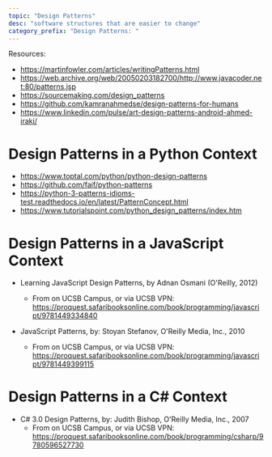 ```yaml
---
topic: "Design Patterns"
desc: "software structures that are easier to change"
category_prefix: "Design Patterns: "
---
```



Resources:

* <https://martinfowler.com/articles/writingPatterns.html>
* <https://web.archive.org/web/20050203182700/http://www.javacoder.net:80/patterns.jsp>
* <https://sourcemaking.com/design_patterns>
* <https://github.com/kamranahmedse/design-patterns-for-humans>
* <https://www.linkedin.com/pulse/art-design-patterns-android-ahmed-iraki/>


# Design Patterns in a Python Context

* <https://www.toptal.com/python/python-design-patterns>
* <https://github.com/faif/python-patterns>
* <https://python-3-patterns-idioms-test.readthedocs.io/en/latest/PatternConcept.html>
* <https://www.tutorialspoint.com/python_design_patterns/index.htm>

# Design Patterns in a JavaScript Context

* Learning JavaScript Design Patterns, by Adnan Osmani (O'Reilly, 2012)
  * From on UCSB Campus, or via UCSB VPN: <https://proquest.safaribooksonline.com/book/programming/javascript/9781449334840>

* JavaScript Patterns, by: Stoyan Stefanov, O'Reilly Media, Inc., 2010
  * From on UCSB Campus, or via UCSB VPN: <https://proquest.safaribooksonline.com/book/programming/javascript/9781449399115>

# Design Patterns in a C# Context

* C# 3.0 Design Patterns, by: Judith Bishop, O'Reilly Media, Inc., 2007
  * From on UCSB Campus, or via UCSB VPN: <https://proquest.safaribooksonline.com/book/programming/csharp/9780596527730>

